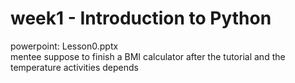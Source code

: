 # week1 - Introduction to Python
powerpoint: Lesson0.pptx<br>
mentee suppose to finish a BMI calculator after the tutorial
and the temperature activities depends

